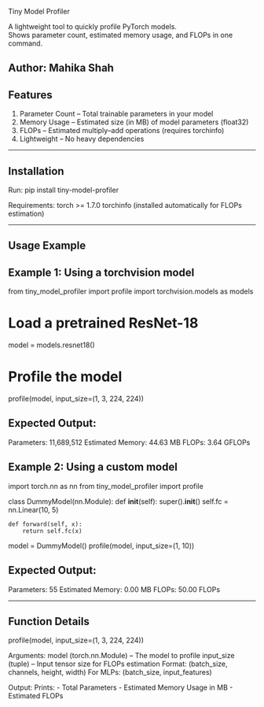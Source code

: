 Tiny Model Profiler

A lightweight tool to quickly profile PyTorch models.  
Shows parameter count, estimated memory usage, and FLOPs in one command.

Author: Mahika Shah
------------------------------------------------------------

Features
--------
1. Parameter Count – Total trainable parameters in your model
2. Memory Usage – Estimated size (in MB) of model parameters (float32)
3. FLOPs – Estimated multiply–add operations (requires torchinfo)
4. Lightweight – No heavy dependencies

------------------------------------------------------------

Installation
------------
Run:
    pip install tiny-model-profiler

Requirements:
    torch >= 1.7.0
    torchinfo (installed automatically for FLOPs estimation)

------------------------------------------------------------

Usage Example
-------------

Example 1: Using a torchvision model
------------------------------------
from tiny_model_profiler import profile
import torchvision.models as models

# Load a pretrained ResNet-18
model = models.resnet18()

# Profile the model
profile(model, input_size=(1, 3, 224, 224))

Expected Output:
----------------
Parameters: 11,689,512
Estimated Memory: 44.63 MB
FLOPs: 3.64 GFLOPs


Example 2: Using a custom model
-------------------------------
import torch.nn as nn
from tiny_model_profiler import profile

class DummyModel(nn.Module):
    def __init__(self):
        super().__init__()
        self.fc = nn.Linear(10, 5)

    def forward(self, x):
        return self.fc(x)

model = DummyModel()
profile(model, input_size=(1, 10))

Expected Output:
----------------
Parameters: 55
Estimated Memory: 0.00 MB
FLOPs: 50.00 FLOPs

------------------------------------------------------------

Function Details
----------------
profile(model, input_size=(1, 3, 224, 224))

Arguments:
    model (torch.nn.Module) – The model to profile
    input_size (tuple) – Input tensor size for FLOPs estimation
                         Format: (batch_size, channels, height, width)
                         For MLPs: (batch_size, input_features)

Output:
    Prints:
      - Total Parameters
      - Estimated Memory Usage in MB
      - Estimated FLOPs
